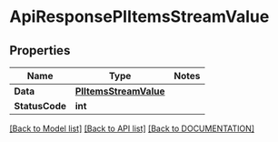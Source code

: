 # ApiResponsePIItemsStreamValue

## Properties
Name | Type | Notes
------------ | ------------- | -------------
**Data** | **[**PIItemsStreamValue**](../Model/PIItemsStreamValue.md)**
**StatusCode** | **int**

[[Back to Model list]](../../DOCUMENTATION.md#documentation-for-models) [[Back to API list]](../../DOCUMENTATION.md#documentation-for-api-endpoints) [[Back to DOCUMENTATION]](../../DOCUMENTATION.md)
